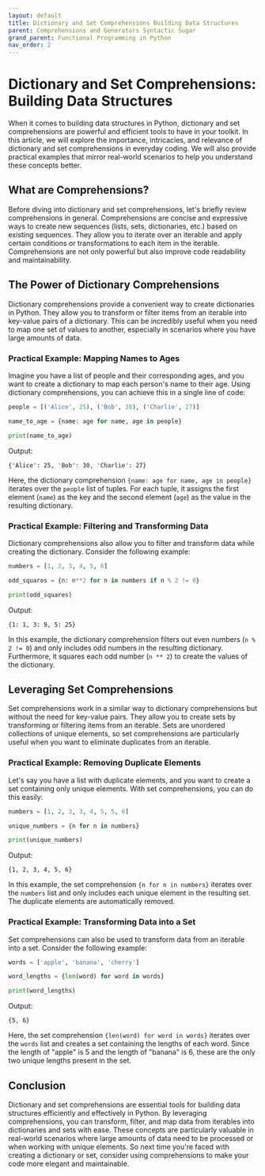 ```yaml
---
layout: default
title: Dictionary and Set Comprehensions Building Data Structures
parent: Comprehensions and Generators Syntactic Sugar
grand_parent: Functional Programming in Python
nav_order: 2
---
```

# Dictionary and Set Comprehensions: Building Data Structures

When it comes to building data structures in Python, dictionary and set comprehensions are powerful and efficient tools to have in your toolkit. In this article, we will explore the importance, intricacies, and relevance of dictionary and set comprehensions in everyday coding. We will also provide practical examples that mirror real-world scenarios to help you understand these concepts better.

## What are Comprehensions?

Before diving into dictionary and set comprehensions, let's briefly review comprehensions in general. Comprehensions are concise and expressive ways to create new sequences (lists, sets, dictionaries, etc.) based on existing sequences. They allow you to iterate over an iterable and apply certain conditions or transformations to each item in the iterable. Comprehensions are not only powerful but also improve code readability and maintainability.

## The Power of Dictionary Comprehensions

Dictionary comprehensions provide a convenient way to create dictionaries in Python. They allow you to transform or filter items from an iterable into key-value pairs of a dictionary. This can be incredibly useful when you need to map one set of values to another, especially in scenarios where you have large amounts of data.

### Practical Example: Mapping Names to Ages

Imagine you have a list of people and their corresponding ages, and you want to create a dictionary to map each person's name to their age. Using dictionary comprehensions, you can achieve this in a single line of code:

```python
people = [('Alice', 25), ('Bob', 30), ('Charlie', 27)]

name_to_age = {name: age for name, age in people}

print(name_to_age)
```

Output:

```
{'Alice': 25, 'Bob': 30, 'Charlie': 27}
```

Here, the dictionary comprehension `{name: age for name, age in people}` iterates over the `people` list of tuples. For each tuple, it assigns the first element (`name`) as the key and the second element (`age`) as the value in the resulting dictionary.

### Practical Example: Filtering and Transforming Data

Dictionary comprehensions also allow you to filter and transform data while creating the dictionary. Consider the following example:

```python
numbers = [1, 2, 3, 4, 5, 6]

odd_squares = {n: n**2 for n in numbers if n % 2 != 0}

print(odd_squares)
```

Output:

```
{1: 1, 3: 9, 5: 25}
```

In this example, the dictionary comprehension filters out even numbers (`n % 2 != 0`) and only includes odd numbers in the resulting dictionary. Furthermore, it squares each odd number (`n ** 2`) to create the values of the dictionary.

## Leveraging Set Comprehensions

Set comprehensions work in a similar way to dictionary comprehensions but without the need for key-value pairs. They allow you to create sets by transforming or filtering items from an iterable. Sets are unordered collections of unique elements, so set comprehensions are particularly useful when you want to eliminate duplicates from an iterable.

### Practical Example: Removing Duplicate Elements

Let's say you have a list with duplicate elements, and you want to create a set containing only unique elements. With set comprehensions, you can do this easily:

```python
numbers = [1, 2, 3, 3, 4, 5, 5, 6]

unique_numbers = {n for n in numbers}

print(unique_numbers)
```

Output:

```
{1, 2, 3, 4, 5, 6}
```

In this example, the set comprehension `{n for n in numbers}` iterates over the `numbers` list and only includes each unique element in the resulting set. The duplicate elements are automatically removed.

### Practical Example: Transforming Data into a Set

Set comprehensions can also be used to transform data from an iterable into a set. Consider the following example:

```python
words = ['apple', 'banana', 'cherry']

word_lengths = {len(word) for word in words}

print(word_lengths)
```

Output:

```
{5, 6}
```

Here, the set comprehension `{len(word) for word in words}` iterates over the `words` list and creates a set containing the lengths of each word. Since the length of "apple" is 5 and the length of "banana" is 6, these are the only two unique lengths present in the set.

## Conclusion

Dictionary and set comprehensions are essential tools for building data structures efficiently and effectively in Python. By leveraging comprehensions, you can transform, filter, and map data from iterables into dictionaries and sets with ease. These concepts are particularly valuable in real-world scenarios where large amounts of data need to be processed or when working with unique elements. So next time you're faced with creating a dictionary or set, consider using comprehensions to make your code more elegant and maintainable.